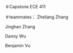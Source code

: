 ＃Capstone ECE 411


＃teammates： 
  Zheliang Zhang 
  
  
  Jinghan Zhang 
  
  
  Danny Wu
  
  
  Benjamin Vu
  
  
